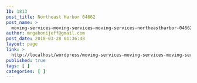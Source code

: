 ```yaml
---
ID: 1813
post_title: Northeast Harbor 04662
post_name: >
  moving-services-moving-services-moving-services-northeastharbor-04662
author: mrgabonijeff@gmail.com
post_date: 2018-03-28 01:36:48
layout: page
link: >
  http://localhost/wordpress/moving-services-moving-services-moving-services-northeastharbor-04662/
published: true
tags: [ ]
categories: [ ]
---
```

